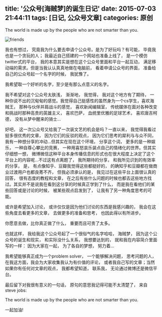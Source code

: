 title: '公众号[海贼梦]的诞生日记'
date: 2015-07-03 21:44:11
tags: [日记, 公众号文章]
categories: 原创
---

The world is made up by the people who are not smarter than you.

<!-- more -->

![friends](http://ac-TC2Vc5Tu.clouddn.com/d2dc1a4c3ec6d618.png)

我也有想过， 究竟我为什么要去申请个公众号。是为了好玩吗？有可能， 毕竟我也是一个贪玩的人； 我最近自己搭建的一个网站也准备上线了， 是一个模仿twitter式的平台， 我的本意其实是想在这个公众号里面和平台一起互动， 满足移动端的需求。但是当我认认真真地做在电脑前， 看着申请公众号的界面， 准备给自己的公众号起一个名字的时候，
我犹豫了。

我希望取一个好听的名字，至少是有那么点意义的名字。

我不希望对这个公众号太肤浅， 渐渐地， 我觉得， 我对这个地方有了期待， 一种你说不出的沉甸甸的感觉。我觉得自己挺感性的虽然身为一个cs学生，喜欢海贼王， 那种与伙伴并肩战斗的感觉， 喜欢新闻编辑室， 传统媒体在面对各种改变和挑战时那种高贵的英雄主义， 喜欢巴萨， 血统里优雅的足球艺术， 喜欢唐吉柯德， 没有从梦中醒来的骑士...

好吧， 这一次公众号又给我了一次装文艺的机会是吗？一直以来， 我觉得我看过挺多很优秀的文章， 因为它们的反驳的观点， 因为它们思考的犀利与与众不同， 我有一种想分享的冲动...但其实在现在这个环境， 分享这个词， 更多的是一种娱乐， 一种自尊心攀比的竞赛， 一种用喜怒哀乐装点自己的情绪化的世界。但其实仔细想一想， 微博微信这种平台本身传播信息的形式也在很大程度上决定了这个平台上的内容呢...不过这有点离题了， 我所期待的分享， 和我所见识到的有效率的分享， 是， 有点像知乎、豆瓣我觉得这些都挺好的， 的确知乎和豆瓣都在做商业过渡用户也都良莠不齐， 但我必须承认的是， 我见过在这些平台上面很认真的回答， 很有态度的教程和文章， 在之后有些什么问题的时候也都去这些地方找过。其实并不是说我在看到这分享的时候真正学到了什么， 而是我在看他们的某些回答或是讨论的时候， 被某些观点启发到了， 让我有了另一种角度思考的可能。

或许是希望加入讨论， 或许仅仅是因为他们讨论的东西是我感兴趣的， 我会在这些角度去看更多的文章， 去做更多的准备和思考， 也因此得以有所进步。

你愿意去做，比你真正做了什么， 重要而且可贵了太多。

也就这样， 我给我这个公众号起了一个很俗气的名字哈哈， 海贼梦， 因为这个公众号的诞生和现实， 和实际没什么关系， 我想要达到的， 就和我在内容简介里面写的一样： 因为大家在一起， 为了各自的梦想， 努力着...

我希望能够真正成为一个problem solver， 一个能够解决问题， 思考问题的人，在我这方面，我会为大家收集我认为有价值的评论， 或者我自己写的文章；当然如果你有任何对文章的观点， 我都希望知道， 联系我， 无论通过微博还是微信平台。

最后留下对我很有意义的一句话， 原句的意思我记得可能不太清楚了， 来自 steve jobs:

The world is made up by the people who are not smarter than you.

一起加油!
